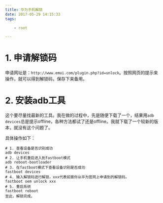 ```yaml
---
title: 华为手机解锁
date: 2017-05-29 14:15:33
tags:

	- root

---
```


# 1. 申请解锁码

申请网址是：`http://www.emui.com/plugin.php?id=unlock`。按照网页的提示来操作，就可以得到解锁码，保存下来备用。

# 2. 安装adb工具

这个要尽量找最新的工具。我在做的过程中，先是随便下载了一个，结果用`adb devices`总是提示offline，各种方法都试了还是offline。我就下载了一个较新的版本，就没有这个问题了。

具体操作如下：

```
# 1. 查看设备是否识别成功
adb devices
# 2. 让手机重启进入到fastboot模式
adb reboot-bootloader
# 3. 在fastboot模式下查看设备识别是否成功
fastboot devices
# 4. 输入解锁码进行解锁，xxx代表前面你从华为官网上申请到的解锁码。
fastboot oem unlock xxx
# 5. 重启系统
fastboot reboot
至此，解锁完成。
```

